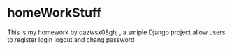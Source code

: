 # homeWorkStuff

This is my homework by qazwsx08ghj , a smiple Django project allow users to register login logout and chang password
